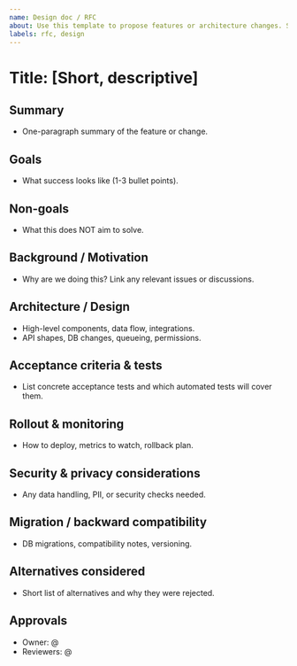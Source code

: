 ```yaml
---
name: Design doc / RFC
about: Use this template to propose features or architecture changes. Start here before implementation.
labels: rfc, design
---
```


<!-- Short title -->
# Title: [Short, descriptive]

## Summary
- One-paragraph summary of the feature or change.

## Goals
- What success looks like (1-3 bullet points).

## Non-goals
- What this does NOT aim to solve.

## Background / Motivation
- Why are we doing this? Link any relevant issues or discussions.

## Architecture / Design
- High-level components, data flow, integrations.
- API shapes, DB changes, queueing, permissions.

## Acceptance criteria & tests
- List concrete acceptance tests and which automated tests will cover them.

## Rollout & monitoring
- How to deploy, metrics to watch, rollback plan.

## Security & privacy considerations
- Any data handling, PII, or security checks needed.

## Migration / backward compatibility
- DB migrations, compatibility notes, versioning.

## Alternatives considered
- Short list of alternatives and why they were rejected.

## Approvals
- Owner: @
- Reviewers: @

<!-- After filling this out: create a small PR that links this issue and includes tests-first changes -->
